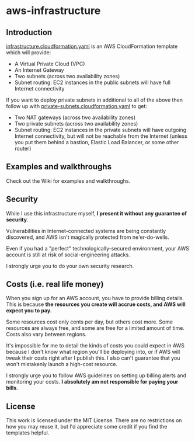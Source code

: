 # aws-infrastructure

## Introduction

[infrastructure.cloudformation.yaml](./infrastructure.cloudformation.yaml) is an AWS CloudFormation template which will provide:

* A Virtual Private Cloud (VPC)
* An Internet Gateway
* Two subnets (across two availability zones)
* Subnet routing: EC2 instances in the public subnets will have full Internet connectivity

If you want to deploy private subnets in additional to all of the above then follow up with [private-subnets.cloudformation.yaml](./private-subnets.cloudformation.yaml) to get:

  * Two NAT gateways (across two availability zones)
  * Two private subnets (across two availability zones)
  * Subnet routing: EC2 instances in the private subnets will have outgoing Internet connectivity, but will not be reachable from the Internet (unless you put them behind a bastion, Elastic Load Balancer, or some other router)

## Examples and walkthroughs

Check out the Wiki for examples and walkthroughs.

## Security

While I use this infrastructure myself, **I present it without any guarantee of security**.

Vulnerabilities in Internet-connected systems are being constantly discovered, and AWS isn't magically protected from ne'er-do-wells.

Even if you had a "perfect" technologically-secured environment, your AWS account is still at risk of social-engineering attacks.

I strongly urge you to do your own security research.

## Costs (i.e. real life money)

When you sign up for an AWS account, you have to provide billing details. This is because **the resources you create will accrue costs, and AWS will expect you to pay.**

Some resources cost only cents per day, but others cost more. Some resources are always free, and some are free for a limited amount of time. Costs also vary between regions.

It's impossible for me to detail the kinds of costs you could expect in AWS because I don't know what region you'll be deploying into, or if AWS will tweak their costs right after I publish this. I also can't guarantee that you won't mistakenly launch a high-cost resource.

I strongly urge you to follow AWS guidelines on setting up billing alerts and monitoring your costs. **I absolutely am not responsible for paying your bills.**

## License

This work is licensed under the MIT License. There are no restrictions on how you may reuse it, but I'd appreciate some credit if you find the templates helpful.
